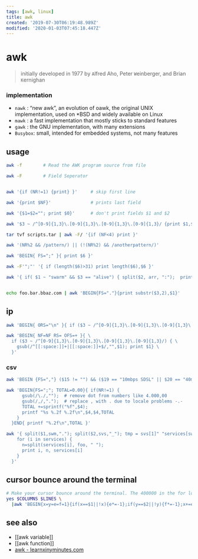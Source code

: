 ```yaml
---
tags: [awk, linux]
title: awk
created: '2019-07-30T06:19:48.989Z'
modified: '2020-01-03T07:45:18.447Z'
---
```


# awk

> initially developed in 1977 by `A`lfred Aho, Peter `W`einberger, and Brian `K`ernighan

### implementation
- `nawk`   : “new awk”, an evolution of oawk, the original UNIX implementation, used on *BSD and widely available on Linux
- `mawk`   : a fast implementation that mostly sticks to standard features
- `gawk`   : the GNU implementation, with many extensions
- `Busybox`: small, intended for embedded systems, not many features

## usage
```sh
awk -f        # Read the AWK program source from file

awk -F        # Field Seperator


awk '{if (NR!=1) {print} }'     # skip first line

awk '{print $NF}'               # prints last field

awk '{$1=$2=""; print $0}'      # don't print fields $1 and $2

awk '$3 ~ /^[0-9]{1,3}\.[0-9]{1,3}\.[0-9]{1,3}\.[0-9]{1,3}/ {print $1,$3}'  # print where $3 has an IPv4

tar tvf scripts.tar | awk -F/ '{if (NF<4) print }'                          # print only first level of files

awk '(NR%2 && /pattern/) || (!(NR%2) && /anotherpattern/)'                  # (NR%2) even and !(NR%2) uneven

awk 'BEGIN{ FS=";" }{ print $6 }'

awk -F'";"' '{ if (length($6)>31) print length($6),$6 }'

awk '{ if( $1 ~ "swarm" && $3 == "alive") { split($2, arr, ":");  print arr[1]} }'  # split '10.32.23.150:8301'


echo foo.bar.bbaz.com | awk 'BEGIN{FS="."}{print substr($3,2),$1}'
```

## ip 
```sh
awk 'BEGIN{ ORS="\n" }{ if ($3 ~ /^[0-9]{1,3}\.[0-9]{1,3}\.[0-9]{1,3}\.[0-9]{1,3}/) { print $1} }'

awk 'BEGIN{ NF=NF RS= OFS=+ }{ \
  if ($3 ~ /^[0-9]{1,3}\.[0-9]{1,3}\.[0-9]{1,3}\.[0-9]{1,3}/) { \
    gsub(/^[[:space:]]+|[[:space:]]+$/,"",$1); print $1} \
  }'
```

### csv
```sh
awk 'BEGIN {FS=","} ($15 != "") && ($19 == "10mbps SDSL" || $20 == "40mbps SDSL") { print .. }'

awk 'BEGIN{FS=";"; TOTAL=0.00}{ if(NR!=1) {
      gsub(/\./,"");  # remove dot from numbers like 4.000,00
      gsub(/,/,".");  # replace , with . due to locale problems -.-
      TOTAL +=sprintf("%f",$4);
      printf "%s %.2f %.2f\n",$4,$4,TOTAL
    }
  }END{ printf "%.2f\n",TOTAL }'

awk '{ split($1,swm,"."); split($2,svs,"_"); tmp = svs[1]" "services[swm[1]]; services[swm[1]]=tmp; }END{ 
    for (i in services) { 
      n=split(services[i], foo, " ");
      print i, n, services[i] 
    }
  }'
```
## cursor bounce around the terminal
```sh
# Make your cursor bounce around the terminal. The 400000 in the for loop is just a busy delay. Adjust as needed.
yes $COLUMNS $LINES \
  |awk 'BEGIN{x=y=e=f=1}{if(x==$1||!x){e*=-1};if(y==$2||!y){f*=-1};x+=e;y+=f;printf "\033[%s;%sH",y,x;for (a=0;a<400000;a++){}}'
```

## see also
- [[awk variable]]
- [[awk function]]
- [awk - learnxinyminutes.com](https://learnxinyminutes.com/docs/awk/)
